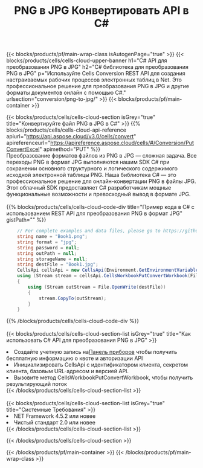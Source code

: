 ﻿---
title:  PNG в JPG Конвертировать API в C#
description:  Использование Aspose.Cells Cloud SDK для C# для преобразования файла формата PNG в файл формата JPG.
url: /ru/net/conversion/png-to-jpg/
---
{{< blocks/products/pf/main-wrap-class isAutogenPage="true" >}}
{{< blocks/products/cells/cells-cloud-upper-banner h1="C# API для преобразования PNG в JPG" h2="C# библиотека для преобразования PNG в JPG" p="Используйте Cells Conversion REST API для создания настраиваемых рабочих процессов электронных таблиц в Net. Это профессиональное решение для преобразования PNG в JPG и другие форматы документов онлайн с помощью C#." urlsection="conversion/png-to-jpg/" >}}
{{< blocks/products/pf/main-container >}}

{{< blocks/products/cells/cells-cloud-section isGrey="true" title="Конвертируйте файл PNG в JPG в C#" >}}
{{% blocks/products/cells/cells-cloud-api-reference apiurl="https://api.aspose.cloud/v3.0/cells/convert" apireferenceurl="https://apireference.aspose.cloud/cells/#/Conversion/PutConvertExcel" apimethod="PUT" %}}
<br/>
Преобразование форматов файлов из PNG в JPG — сложная задача. Все переходы PNG в формат JPG выполняются нашим SDK C# при сохранении основного структурного и логического содержимого исходной электронной таблицы PNG. Наша библиотека C# — это профессиональное решение для онлайн-конвертации PNG в файлы JPG. Этот облачный SDK предоставляет C# разработчикам мощные функциональные возможности и превосходный вывод в формате JPG.
<br/>
<br/>
{{% blocks/products/cells/cells-cloud-code-div title="Пример кода в C# с использованием REST API для преобразования PNG в формат JPG" gistPath="" %}}
 
```cs
    // For complete examples and data files, please go to https://github.com/aspose-cells-cloud/aspose-cells-cloud-dotnet/
    string name = "Book1.png";
    string format = "jpg";
    string password = null;
    string outPath = null;
    string storageName = null;
    string destFile = "Book1.jpg";
    CellsApi cellsApi = new CellsApi(Environment.GetEnvironmentVariable("ProductClientId"), Environment.GetEnvironmentVariable("ProductClientSecret"));
    using (Stream stream = cellsApi.CellsWorkbookPutConvertWorkbook(File.OpenRead(name), format, password, outPath, storageName))
    {
        using (Stream outStream = File.OpenWrite(destFile))
        {
            stream.CopyTo(outStream);
        }
    }
```
 
{{% /blocks/products/cells/cells-cloud-code-div %}}
<br/>
<br/>
{{< blocks/products/cells/cells-cloud-section-list isGrey="true" title="Как использовать C# API для преобразования PNG в JPG" >}}
<li> Создайте учетную запись на<a href="https://dashboard.aspose.cloud/">Панель приборов</a> чтобы получить бесплатную информацию о квоте и авторизации API</li>
<li>Инициализировать CellsApi с идентификатором клиента, секретом клиента, базовым URL-адресом и версией API.</li>
<li>Вызовите метод CellsWorkbookPutConvertWorkbook, чтобы получить результирующий поток</li>
{{< /blocks/products/cells/cells-cloud-section-list >}}
<br/>
<br/>
{{< blocks/products/cells/cells-cloud-section-list isGrey="true" title="Системные Требования" >}}
<li>NET Framework 4.5.2 или новее</li>
<li>Чистый стандарт 2.0 или новее</li>
{{< /blocks/products/cells/cells-cloud-section-list >}}

{{< /blocks/products/cells/cells-cloud-section >}}

{{< /blocks/products/pf/main-container >}}
{{< /blocks/products/pf/main-wrap-class >}}
